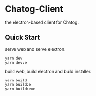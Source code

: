 # Chatog-Client

the electron-based client for Chatog.

## Quick Start

serve web and serve electron.

```
yarn dev
yarn dev:e
```

build web, build electron and build installer.

```
yarn build
yarn build:e
yarn build:exe
```
